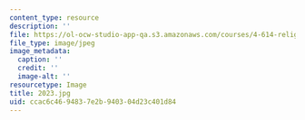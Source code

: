 ```yaml
---
content_type: resource
description: ''
file: https://ol-ocw-studio-app-qa.s3.amazonaws.com/courses/4-614-religious-architecture-and-islamic-cultures-fall-2002/ccac6c4694837e2b940304d23c401d84_2023.jpg
file_type: image/jpeg
image_metadata:
  caption: ''
  credit: ''
  image-alt: ''
resourcetype: Image
title: 2023.jpg
uid: ccac6c46-9483-7e2b-9403-04d23c401d84
---
```

